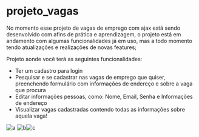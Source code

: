 # projeto_vagas
No momento esse projeto de vagas de emprego com ajax está sendo desenvolvido com afins de prática e aprendizagem, o projeto está em andamento com algumas funcionalidades já em uso,
mas a todo momento tendo atualizações e realizações de novas features;

Projeto aonde você terá as seguintes funcionalidades:

- Ter um cadastro para login
- Pesquisar e se cadastrar nas vagas de emprego que quiser, preenchendo formulário com informações de endereço e sobre a vaga que procura
- Editar informações pessoas, como: Nome, Email, Senha e Informações de endereço
- Visualizar vagas cadastradas contendo todas as informações sobre aquela vaga!

![a](https://user-images.githubusercontent.com/82241726/158031680-dda5c754-db7a-4460-a036-4010a5a64210.png)
![b](https://user-images.githubusercontent.com/82241726/158031682-1fe143d9-fe6c-4fe4-8385-a676efe5a09b.png)![c](https://user-images.githubusercontent.com/82241726/158031727-81a724ec-1f01-4b81-897a-80f3e65e2085.png)
